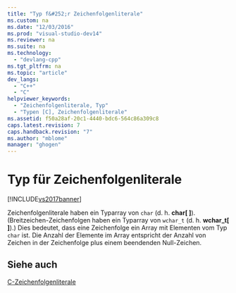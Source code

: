 ```yaml
---
title: "Typ f&#252;r Zeichenfolgenliterale"
ms.custom: na
ms.date: "12/03/2016"
ms.prod: "visual-studio-dev14"
ms.reviewer: na
ms.suite: na
ms.technology: 
  - "devlang-cpp"
ms.tgt_pltfrm: na
ms.topic: "article"
dev_langs: 
  - "C++"
  - "C"
helpviewer_keywords: 
  - "Zeichenfolgenliterale, Typ"
  - "Typen [C], Zeichenfolgenliterale"
ms.assetid: f50a28af-20c1-4440-bdc6-564c86a309c8
caps.latest.revision: 7
caps.handback.revision: "7"
ms.author: "mblome"
manager: "ghogen"
---
```

# Typ f&#252;r Zeichenfolgenliterale
[!INCLUDE[vs2017banner](../assembler/inline/includes/vs2017banner.md)]

Zeichenfolgenliterale haben ein Typarray von `char` \(d. h. **char\[ \]**\). \(Breitzeichen\-Zeichenfolgen haben ein Typarray von `wchar_t` \(d. h. **wchar\_t\[ \]**\).\) Dies bedeutet, dass eine Zeichenfolge ein Array mit Elementen vom Typ `char` ist.  Die Anzahl der Elemente im Array entspricht der Anzahl von Zeichen in der Zeichenfolge plus einem beendenden Null\-Zeichen.  
  
## Siehe auch  
 [C\-Zeichenfolgenliterale](../c-language/c-string-literals.md)